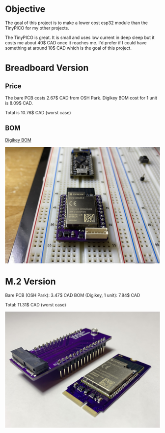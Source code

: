 # Objective

The goal of this project is to make a lower cost esp32 module than the TinyPICO
for my other projects.

The TinyPICO is great. It is small and uses low current in deep sleep but it
costs me about 40$ CAD once it reaches me. I'd prefer if I could have something
at around 10$ CAD which is the goal of this project.

# Breadboard Version

## Price

The bare PCB costs 2.67$ CAD from OSH Park.
Digikey BOM cost for 1 unit is 8.09$ CAD.

Total is 10.76$ CAD (worst case)

## BOM

[Digikey BOM](https://www.digikey.ca/BOM/Create/CreateSharedBom?bomId=8507784)

![On Breadboard](assets/img/breadboard/on_breadboard.jpeg)

# M.2 Version

Bare PCB (OSH Park): 3.47$ CAD
BOM (Digikey, 1 unit): 7.84$ CAD

Total: 11.31$ CAD (worst case)

![With Breadboard Adapter](assets/img/M2/with_breadboard_adapter.jpeg)
